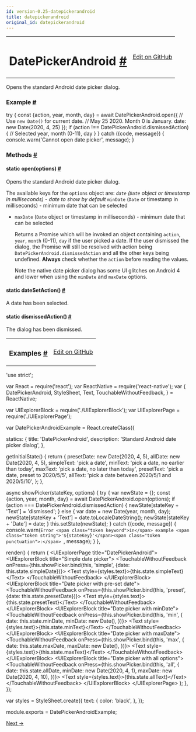 ```yaml
---
id: version-0.25-datepickerandroid
title: datepickerandroid
original_id: datepickerandroid
---
```

<a id="content"></a><table width="100%"><tbody><tr><td><h1><a class="anchor" name="datepickerandroid"></a>DatePickerAndroid <a class="hash-link" href="docs/datepickerandroid.html#datepickerandroid">#</a></h1></td><td style="text-align:right;"><a target="_blank" href="https://github.com/facebook/react-native/blob/master/Libraries/Components/DatePickerAndroid/DatePickerAndroid.android.js">Edit on GitHub</a></td></tr></tbody></table><div><div><p>Opens the standard Android date picker dialog.</p><h3><a class="anchor" name="example"></a>Example <a class="hash-link" href="docs/datepickerandroid.html#example">#</a></h3><div class="prism language-javascript"><span class="token keyword">try</span> <span class="token punctuation">{</span>
  const <span class="token punctuation">{</span>action<span class="token punctuation">,</span> year<span class="token punctuation">,</span> month<span class="token punctuation">,</span> day<span class="token punctuation">}</span> <span class="token operator">=</span> await DatePickerAndroid<span class="token punctuation">.</span><span class="token function">open<span class="token punctuation">(</span></span><span class="token punctuation">{</span>
   <span class="token comment" spellcheck="true"> // Use `new Date()` for current date.
</span>   <span class="token comment" spellcheck="true"> // May 25 2020. Month 0 is January.
</span>    date<span class="token punctuation">:</span> <span class="token keyword">new</span> <span class="token class-name">Date</span><span class="token punctuation">(</span><span class="token number">2020</span><span class="token punctuation">,</span> <span class="token number">4</span><span class="token punctuation">,</span> <span class="token number">25</span><span class="token punctuation">)</span>
  <span class="token punctuation">}</span><span class="token punctuation">)</span><span class="token punctuation">;</span>
  <span class="token keyword">if</span> <span class="token punctuation">(</span>action <span class="token operator">!</span><span class="token operator">==</span> DatePickerAndroid<span class="token punctuation">.</span>dismissedAction<span class="token punctuation">)</span> <span class="token punctuation">{</span>
   <span class="token comment" spellcheck="true"> // Selected year, month (0-11), day
</span>  <span class="token punctuation">}</span>
<span class="token punctuation">}</span> <span class="token keyword">catch</span> <span class="token punctuation">(</span><span class="token punctuation">{</span>code<span class="token punctuation">,</span> message<span class="token punctuation">}</span><span class="token punctuation">)</span> <span class="token punctuation">{</span>
  console<span class="token punctuation">.</span><span class="token function">warn<span class="token punctuation">(</span></span><span class="token string">'Cannot open date picker'</span><span class="token punctuation">,</span> message<span class="token punctuation">)</span><span class="token punctuation">;</span>
<span class="token punctuation">}</span></div></div><span><h3><a class="anchor" name="methods"></a>Methods <a class="hash-link" href="docs/datepickerandroid.html#methods">#</a></h3><div class="props"><div class="prop"><h4 class="propTitle"><a class="anchor" name="open"></a><span class="propType">static </span>open<span class="propType">(options)</span> <a class="hash-link" href="docs/datepickerandroid.html#open">#</a></h4><div><p>Opens the standard Android date picker dialog.</p><p>The available keys for the <code>options</code> object are:
  <em> <code>date</code> (<code>Date</code> object or timestamp in milliseconds) - date to show by default
  </em> <code>minDate</code> (<code>Date</code> or timestamp in milliseconds) - minimum date that can be selected
  * <code>maxDate</code> (<code>Date</code> object or timestamp in milliseconds) - minimum date that can be selected</p><p>Returns a Promise which will be invoked an object containing <code>action</code>, <code>year</code>, <code>month</code> (0-11),
<code>day</code> if the user picked a date. If the user dismissed the dialog, the Promise will
still be resolved with action being <code>DatePickerAndroid.dismissedAction</code> and all the other keys
being undefined. <strong>Always</strong> check whether the <code>action</code> before reading the values.</p><p>Note the native date picker dialog has some UI glitches on Android 4 and lower
when using the <code>minDate</code> and <code>maxDate</code> options.</p></div></div><div class="prop"><h4 class="propTitle"><a class="anchor" name="datesetaction"></a><span class="propType">static </span>dateSetAction<span class="propType">()</span> <a class="hash-link" href="docs/datepickerandroid.html#datesetaction">#</a></h4><div><p>A date has been selected.</p></div></div><div class="prop"><h4 class="propTitle"><a class="anchor" name="dismissedaction"></a><span class="propType">static </span>dismissedAction<span class="propType">()</span> <a class="hash-link" href="docs/datepickerandroid.html#dismissedaction">#</a></h4><div><p>The dialog has been dismissed.</p></div></div></div></span></div><div><table width="100%"><tbody><tr><td><h3><a class="anchor" name="examples"></a>Examples <a class="hash-link" href="docs/datepickerandroid.html#examples">#</a></h3></td><td style="text-align:right;"><a target="_blank" href="https://github.com/facebook/react-native/blob/master/Examples/UIExplorer/DatePickerAndroidExample.js">Edit on GitHub</a></td></tr></tbody></table><div class="prism language-javascript"><span class="token string">'use strict'</span><span class="token punctuation">;</span>

<span class="token keyword">var</span> React <span class="token operator">=</span> <span class="token function">require<span class="token punctuation">(</span></span><span class="token string">'react'</span><span class="token punctuation">)</span><span class="token punctuation">;</span>
<span class="token keyword">var</span> ReactNative <span class="token operator">=</span> <span class="token function">require<span class="token punctuation">(</span></span><span class="token string">'react-native'</span><span class="token punctuation">)</span><span class="token punctuation">;</span>
<span class="token keyword">var</span> <span class="token punctuation">{</span>
  DatePickerAndroid<span class="token punctuation">,</span>
  StyleSheet<span class="token punctuation">,</span>
  Text<span class="token punctuation">,</span>
  TouchableWithoutFeedback<span class="token punctuation">,</span>
<span class="token punctuation">}</span> <span class="token operator">=</span> ReactNative<span class="token punctuation">;</span>

<span class="token keyword">var</span> UIExplorerBlock <span class="token operator">=</span> <span class="token function">require<span class="token punctuation">(</span></span><span class="token string">'./UIExplorerBlock'</span><span class="token punctuation">)</span><span class="token punctuation">;</span>
<span class="token keyword">var</span> UIExplorerPage <span class="token operator">=</span> <span class="token function">require<span class="token punctuation">(</span></span><span class="token string">'./UIExplorerPage'</span><span class="token punctuation">)</span><span class="token punctuation">;</span>

<span class="token keyword">var</span> DatePickerAndroidExample <span class="token operator">=</span> React<span class="token punctuation">.</span><span class="token function">createClass<span class="token punctuation">(</span></span><span class="token punctuation">{</span>

  statics<span class="token punctuation">:</span> <span class="token punctuation">{</span>
    title<span class="token punctuation">:</span> <span class="token string">'DatePickerAndroid'</span><span class="token punctuation">,</span>
    description<span class="token punctuation">:</span> <span class="token string">'Standard Android date picker dialog'</span><span class="token punctuation">,</span>
  <span class="token punctuation">}</span><span class="token punctuation">,</span>

  <span class="token function">getInitialState<span class="token punctuation">(</span></span><span class="token punctuation">)</span> <span class="token punctuation">{</span>
    <span class="token keyword">return</span> <span class="token punctuation">{</span>
      presetDate<span class="token punctuation">:</span> <span class="token keyword">new</span> <span class="token class-name">Date</span><span class="token punctuation">(</span><span class="token number">2020</span><span class="token punctuation">,</span> <span class="token number">4</span><span class="token punctuation">,</span> <span class="token number">5</span><span class="token punctuation">)</span><span class="token punctuation">,</span>
      allDate<span class="token punctuation">:</span> <span class="token keyword">new</span> <span class="token class-name">Date</span><span class="token punctuation">(</span><span class="token number">2020</span><span class="token punctuation">,</span> <span class="token number">4</span><span class="token punctuation">,</span> <span class="token number">5</span><span class="token punctuation">)</span><span class="token punctuation">,</span>
      simpleText<span class="token punctuation">:</span> <span class="token string">'pick a date'</span><span class="token punctuation">,</span>
      minText<span class="token punctuation">:</span> <span class="token string">'pick a date, no earlier than today'</span><span class="token punctuation">,</span>
      maxText<span class="token punctuation">:</span> <span class="token string">'pick a date, no later than today'</span><span class="token punctuation">,</span>
      presetText<span class="token punctuation">:</span> <span class="token string">'pick a date, preset to 2020/5/5'</span><span class="token punctuation">,</span>
      allText<span class="token punctuation">:</span> <span class="token string">'pick a date between 2020/5/1 and 2020/5/10'</span><span class="token punctuation">,</span>
    <span class="token punctuation">}</span><span class="token punctuation">;</span>
  <span class="token punctuation">}</span><span class="token punctuation">,</span>

  async <span class="token function">showPicker<span class="token punctuation">(</span></span>stateKey<span class="token punctuation">,</span> options<span class="token punctuation">)</span> <span class="token punctuation">{</span>
    <span class="token keyword">try</span> <span class="token punctuation">{</span>
      <span class="token keyword">var</span> newState <span class="token operator">=</span> <span class="token punctuation">{</span><span class="token punctuation">}</span><span class="token punctuation">;</span>
      const <span class="token punctuation">{</span>action<span class="token punctuation">,</span> year<span class="token punctuation">,</span> month<span class="token punctuation">,</span> day<span class="token punctuation">}</span> <span class="token operator">=</span> await DatePickerAndroid<span class="token punctuation">.</span><span class="token function">open<span class="token punctuation">(</span></span>options<span class="token punctuation">)</span><span class="token punctuation">;</span>
      <span class="token keyword">if</span> <span class="token punctuation">(</span>action <span class="token operator">===</span> DatePickerAndroid<span class="token punctuation">.</span>dismissedAction<span class="token punctuation">)</span> <span class="token punctuation">{</span>
        newState<span class="token punctuation">[</span>stateKey <span class="token operator">+</span> <span class="token string">'Text'</span><span class="token punctuation">]</span> <span class="token operator">=</span> <span class="token string">'dismissed'</span><span class="token punctuation">;</span>
      <span class="token punctuation">}</span> <span class="token keyword">else</span> <span class="token punctuation">{</span>
        <span class="token keyword">var</span> date <span class="token operator">=</span> <span class="token keyword">new</span> <span class="token class-name">Date</span><span class="token punctuation">(</span>year<span class="token punctuation">,</span> month<span class="token punctuation">,</span> day<span class="token punctuation">)</span><span class="token punctuation">;</span>
        newState<span class="token punctuation">[</span>stateKey <span class="token operator">+</span> <span class="token string">'Text'</span><span class="token punctuation">]</span> <span class="token operator">=</span> date<span class="token punctuation">.</span><span class="token function">toLocaleDateString<span class="token punctuation">(</span></span><span class="token punctuation">)</span><span class="token punctuation">;</span>
        newState<span class="token punctuation">[</span>stateKey <span class="token operator">+</span> <span class="token string">'Date'</span><span class="token punctuation">]</span> <span class="token operator">=</span> date<span class="token punctuation">;</span>
      <span class="token punctuation">}</span>
      <span class="token keyword">this</span><span class="token punctuation">.</span><span class="token function">setState<span class="token punctuation">(</span></span>newState<span class="token punctuation">)</span><span class="token punctuation">;</span>
    <span class="token punctuation">}</span> <span class="token keyword">catch</span> <span class="token punctuation">(</span><span class="token punctuation">{</span>code<span class="token punctuation">,</span> message<span class="token punctuation">}</span><span class="token punctuation">)</span> <span class="token punctuation">{</span>
      console<span class="token punctuation">.</span><span class="token function">warn<span class="token punctuation">(</span></span>`Error <span class="token keyword">in</span> example <span class="token string">'${stateKey}'</span><span class="token punctuation">:</span> `<span class="token punctuation">,</span> message<span class="token punctuation">)</span><span class="token punctuation">;</span>
    <span class="token punctuation">}</span>
  <span class="token punctuation">}</span><span class="token punctuation">,</span>

  <span class="token function">render<span class="token punctuation">(</span></span><span class="token punctuation">)</span> <span class="token punctuation">{</span>
    <span class="token keyword">return</span> <span class="token punctuation">(</span>
      &lt;UIExplorerPage title<span class="token operator">=</span><span class="token string">"DatePickerAndroid"</span><span class="token operator">&gt;</span>
        &lt;UIExplorerBlock title<span class="token operator">=</span><span class="token string">"Simple date picker"</span><span class="token operator">&gt;</span>
          &lt;TouchableWithoutFeedback
            onPress<span class="token operator">=</span><span class="token punctuation">{</span><span class="token keyword">this</span><span class="token punctuation">.</span>showPicker<span class="token punctuation">.</span><span class="token function">bind<span class="token punctuation">(</span></span><span class="token keyword">this</span><span class="token punctuation">,</span> <span class="token string">'simple'</span><span class="token punctuation">,</span> <span class="token punctuation">{</span>date<span class="token punctuation">:</span> <span class="token keyword">this</span><span class="token punctuation">.</span>state<span class="token punctuation">.</span>simpleDate<span class="token punctuation">}</span><span class="token punctuation">)</span><span class="token punctuation">}</span><span class="token operator">&gt;</span>
            &lt;Text style<span class="token operator">=</span><span class="token punctuation">{</span>styles<span class="token punctuation">.</span>text<span class="token punctuation">}</span><span class="token operator">&gt;</span><span class="token punctuation">{</span><span class="token keyword">this</span><span class="token punctuation">.</span>state<span class="token punctuation">.</span>simpleText<span class="token punctuation">}</span>&lt;<span class="token operator">/</span>Text<span class="token operator">&gt;</span>
          &lt;<span class="token operator">/</span>TouchableWithoutFeedback<span class="token operator">&gt;</span>
        &lt;<span class="token operator">/</span>UIExplorerBlock<span class="token operator">&gt;</span>
        &lt;UIExplorerBlock title<span class="token operator">=</span><span class="token string">"Date picker with pre-set date"</span><span class="token operator">&gt;</span>
          &lt;TouchableWithoutFeedback
            onPress<span class="token operator">=</span><span class="token punctuation">{</span><span class="token keyword">this</span><span class="token punctuation">.</span>showPicker<span class="token punctuation">.</span><span class="token function">bind<span class="token punctuation">(</span></span><span class="token keyword">this</span><span class="token punctuation">,</span> <span class="token string">'preset'</span><span class="token punctuation">,</span> <span class="token punctuation">{</span>date<span class="token punctuation">:</span> <span class="token keyword">this</span><span class="token punctuation">.</span>state<span class="token punctuation">.</span>presetDate<span class="token punctuation">}</span><span class="token punctuation">)</span><span class="token punctuation">}</span><span class="token operator">&gt;</span>
            &lt;Text style<span class="token operator">=</span><span class="token punctuation">{</span>styles<span class="token punctuation">.</span>text<span class="token punctuation">}</span><span class="token operator">&gt;</span><span class="token punctuation">{</span><span class="token keyword">this</span><span class="token punctuation">.</span>state<span class="token punctuation">.</span>presetText<span class="token punctuation">}</span>&lt;<span class="token operator">/</span>Text<span class="token operator">&gt;</span>
          &lt;<span class="token operator">/</span>TouchableWithoutFeedback<span class="token operator">&gt;</span>
        &lt;<span class="token operator">/</span>UIExplorerBlock<span class="token operator">&gt;</span>
        &lt;UIExplorerBlock title<span class="token operator">=</span><span class="token string">"Date picker with minDate"</span><span class="token operator">&gt;</span>
          &lt;TouchableWithoutFeedback
            onPress<span class="token operator">=</span><span class="token punctuation">{</span><span class="token keyword">this</span><span class="token punctuation">.</span>showPicker<span class="token punctuation">.</span><span class="token function">bind<span class="token punctuation">(</span></span><span class="token keyword">this</span><span class="token punctuation">,</span> <span class="token string">'min'</span><span class="token punctuation">,</span> <span class="token punctuation">{</span>
              date<span class="token punctuation">:</span> <span class="token keyword">this</span><span class="token punctuation">.</span>state<span class="token punctuation">.</span>minDate<span class="token punctuation">,</span>
              minDate<span class="token punctuation">:</span> <span class="token keyword">new</span> <span class="token class-name">Date</span><span class="token punctuation">(</span><span class="token punctuation">)</span><span class="token punctuation">,</span>
            <span class="token punctuation">}</span><span class="token punctuation">)</span><span class="token punctuation">}</span><span class="token operator">&gt;</span>
            &lt;Text style<span class="token operator">=</span><span class="token punctuation">{</span>styles<span class="token punctuation">.</span>text<span class="token punctuation">}</span><span class="token operator">&gt;</span><span class="token punctuation">{</span><span class="token keyword">this</span><span class="token punctuation">.</span>state<span class="token punctuation">.</span>minText<span class="token punctuation">}</span>&lt;<span class="token operator">/</span>Text<span class="token operator">&gt;</span>
          &lt;<span class="token operator">/</span>TouchableWithoutFeedback<span class="token operator">&gt;</span>
        &lt;<span class="token operator">/</span>UIExplorerBlock<span class="token operator">&gt;</span>
        &lt;UIExplorerBlock title<span class="token operator">=</span><span class="token string">"Date picker with maxDate"</span><span class="token operator">&gt;</span>
          &lt;TouchableWithoutFeedback
            onPress<span class="token operator">=</span><span class="token punctuation">{</span><span class="token keyword">this</span><span class="token punctuation">.</span>showPicker<span class="token punctuation">.</span><span class="token function">bind<span class="token punctuation">(</span></span><span class="token keyword">this</span><span class="token punctuation">,</span> <span class="token string">'max'</span><span class="token punctuation">,</span> <span class="token punctuation">{</span>
              date<span class="token punctuation">:</span> <span class="token keyword">this</span><span class="token punctuation">.</span>state<span class="token punctuation">.</span>maxDate<span class="token punctuation">,</span>
              maxDate<span class="token punctuation">:</span> <span class="token keyword">new</span> <span class="token class-name">Date</span><span class="token punctuation">(</span><span class="token punctuation">)</span><span class="token punctuation">,</span>
            <span class="token punctuation">}</span><span class="token punctuation">)</span><span class="token punctuation">}</span><span class="token operator">&gt;</span>
            &lt;Text style<span class="token operator">=</span><span class="token punctuation">{</span>styles<span class="token punctuation">.</span>text<span class="token punctuation">}</span><span class="token operator">&gt;</span><span class="token punctuation">{</span><span class="token keyword">this</span><span class="token punctuation">.</span>state<span class="token punctuation">.</span>maxText<span class="token punctuation">}</span>&lt;<span class="token operator">/</span>Text<span class="token operator">&gt;</span>
          &lt;<span class="token operator">/</span>TouchableWithoutFeedback<span class="token operator">&gt;</span>
        &lt;<span class="token operator">/</span>UIExplorerBlock<span class="token operator">&gt;</span>
        &lt;UIExplorerBlock title<span class="token operator">=</span><span class="token string">"Date picker with all options"</span><span class="token operator">&gt;</span>
          &lt;TouchableWithoutFeedback
            onPress<span class="token operator">=</span><span class="token punctuation">{</span><span class="token keyword">this</span><span class="token punctuation">.</span>showPicker<span class="token punctuation">.</span><span class="token function">bind<span class="token punctuation">(</span></span><span class="token keyword">this</span><span class="token punctuation">,</span> <span class="token string">'all'</span><span class="token punctuation">,</span> <span class="token punctuation">{</span>
              date<span class="token punctuation">:</span> <span class="token keyword">this</span><span class="token punctuation">.</span>state<span class="token punctuation">.</span>allDate<span class="token punctuation">,</span>
              minDate<span class="token punctuation">:</span> <span class="token keyword">new</span> <span class="token class-name">Date</span><span class="token punctuation">(</span><span class="token number">2020</span><span class="token punctuation">,</span> <span class="token number">4</span><span class="token punctuation">,</span> <span class="token number">1</span><span class="token punctuation">)</span><span class="token punctuation">,</span>
              maxDate<span class="token punctuation">:</span> <span class="token keyword">new</span> <span class="token class-name">Date</span><span class="token punctuation">(</span><span class="token number">2020</span><span class="token punctuation">,</span> <span class="token number">4</span><span class="token punctuation">,</span> <span class="token number">10</span><span class="token punctuation">)</span><span class="token punctuation">,</span>
            <span class="token punctuation">}</span><span class="token punctuation">)</span><span class="token punctuation">}</span><span class="token operator">&gt;</span>
            &lt;Text style<span class="token operator">=</span><span class="token punctuation">{</span>styles<span class="token punctuation">.</span>text<span class="token punctuation">}</span><span class="token operator">&gt;</span><span class="token punctuation">{</span><span class="token keyword">this</span><span class="token punctuation">.</span>state<span class="token punctuation">.</span>allText<span class="token punctuation">}</span>&lt;<span class="token operator">/</span>Text<span class="token operator">&gt;</span>
          &lt;<span class="token operator">/</span>TouchableWithoutFeedback<span class="token operator">&gt;</span>
          &lt;<span class="token operator">/</span>UIExplorerBlock<span class="token operator">&gt;</span>
      &lt;<span class="token operator">/</span>UIExplorerPage<span class="token operator">&gt;</span>
    <span class="token punctuation">)</span><span class="token punctuation">;</span>
  <span class="token punctuation">}</span><span class="token punctuation">,</span>
<span class="token punctuation">}</span><span class="token punctuation">)</span><span class="token punctuation">;</span>

<span class="token keyword">var</span> styles <span class="token operator">=</span> StyleSheet<span class="token punctuation">.</span><span class="token function">create<span class="token punctuation">(</span></span><span class="token punctuation">{</span>
  text<span class="token punctuation">:</span> <span class="token punctuation">{</span>
    color<span class="token punctuation">:</span> <span class="token string">'black'</span><span class="token punctuation">,</span>
  <span class="token punctuation">}</span><span class="token punctuation">,</span>
<span class="token punctuation">}</span><span class="token punctuation">)</span><span class="token punctuation">;</span>

module<span class="token punctuation">.</span>exports <span class="token operator">=</span> DatePickerAndroidExample<span class="token punctuation">;</span></div></div><div class="docs-prevnext"><a class="docs-next" href="docs/dimensions.html#content">Next →</a></div>